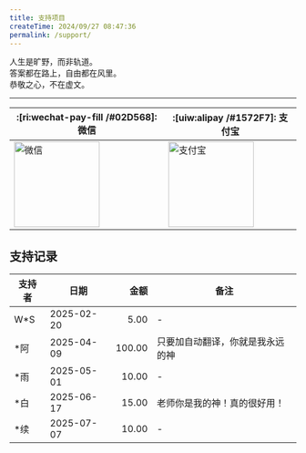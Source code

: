 ```yaml
---
title: 支持项目
createTime: 2024/09/27 08:47:36
permalink: /support/
---
```


人生是旷野，而非轨道。  
答案都在路上，自由都在风里。  
恭敬之心，不在虚文。  

---

| :[ri:wechat-pay-fill /#02D568]: 微信 | :[uiw:alipay /#1572F7]: 支付宝 |
| -------------------------------------- | ----------------------------------------- |
| <img src="https://img.moetranslate.top/wechat.png" alt="微信" width="150" /> | <img src="https://img.moetranslate.top/alipay.jpg" alt="支付宝" width="150" /> |


## 支持记录

| 支持者 | 日期         |     金额 | 备注               |
|----|------------|-------:|------------------|
| W*S | 2025-02-20 |   5.00 | -                |
| *阿 | 2025-04-09 | 100.00 | 只要加自动翻译，你就是我永远的神 |
| *雨 | 2025-05-01 |  10.00 | -                |
| *白 | 2025-06-17 |  15.00 | 老师你是我的神！真的很好用！   |
| *续 | 2025-07-07 |  10.00 | -                |
